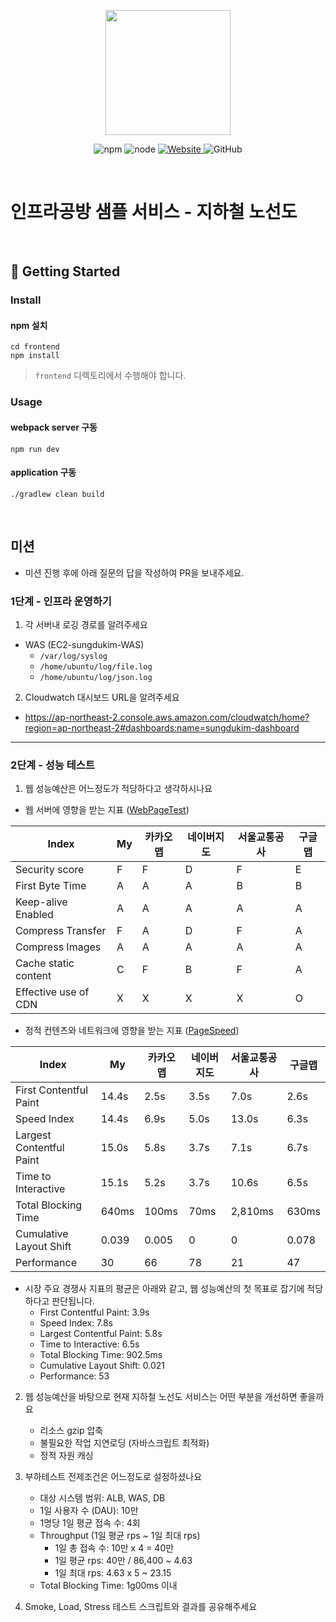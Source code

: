 <p align="center">
    <img width="200px;" src="https://raw.githubusercontent.com/woowacourse/atdd-subway-admin-frontend/master/images/main_logo.png"/>
</p>
<p align="center">
  <img alt="npm" src="https://img.shields.io/badge/npm-%3E%3D%205.5.0-blue">
  <img alt="node" src="https://img.shields.io/badge/node-%3E%3D%209.3.0-blue">
  <a href="https://edu.nextstep.camp/c/R89PYi5H" alt="nextstep atdd">
    <img alt="Website" src="https://img.shields.io/website?url=https%3A%2F%2Fedu.nextstep.camp%2Fc%2FR89PYi5H">
  </a>
  <img alt="GitHub" src="https://img.shields.io/github/license/next-step/atdd-subway-service">
</p>

<br>

# 인프라공방 샘플 서비스 - 지하철 노선도

<br>

## 🚀 Getting Started

### Install
#### npm 설치
```
cd frontend
npm install
```
> `frontend` 디렉토리에서 수행해야 합니다.

### Usage
#### webpack server 구동
```
npm run dev
```
#### application 구동
```
./gradlew clean build
```
<br>

## 미션

* 미션 진행 후에 아래 질문의 답을 작성하여 PR을 보내주세요.

### 1단계 - 인프라 운영하기
1. 각 서버내 로깅 경로를 알려주세요
- WAS (EC2-sungdukim-WAS)
    - `/var/log/syslog`
    - `/home/ubuntu/log/file.log`
    - `/home/ubuntu/log/json.log`

2. Cloudwatch 대시보드 URL을 알려주세요
- https://ap-northeast-2.console.aws.amazon.com/cloudwatch/home?region=ap-northeast-2#dashboards:name=sungdukim-dashboard
---

### 2단계 - 성능 테스트
1. 웹 성능예산은 어느정도가 적당하다고 생각하시나요

- 웹 서버에 영향을 받는 지표 ([WebPageTest](https://www.webpagetest.org/))

| Index                | My | 카카오맵 | 네이버지도 | 서울교통공사 | 구글맵 |
|----------------------|----|--------|---------|-----------|------|
| Security score       | F  | F      | D       | F         | E    |
| First Byte Time      | A  | A      | A       | B         | B    |
| Keep-alive Enabled   | A  | A      | A       | A         | A    |
| Compress Transfer    | F  | A      | D       | F         | A    |
| Compress Images      | A  | A      | A       | A         | A    |
| Cache static content | C  | F      | B       | F         | A    |
| Effective use of CDN | X  | X      | X       | X         | O    |

- 정적 컨텐츠와 네트워크에 영향을 받는 지표 ([PageSpeed](https://developers.google.com/speed/pagespeed/insights/))

| Index                    | My    | 카카오맵 | 네이버지도 | 서울교통공사 | 구글맵  |
|--------------------------|-------|--------|---------|-----------|-------|
| First Contentful Paint   | 14.4s | 2.5s   | 3.5s    | 7.0s      | 2.6s  |
| Speed Index              | 14.4s | 6.9s   | 5.0s    | 13.0s     | 6.3s  |
| Largest Contentful Paint | 15.0s | 5.8s   | 3.7s    | 7.1s      | 6.7s  |
| Time to Interactive      | 15.1s | 5.2s   | 3.7s    | 10.6s     | 6.5s  |
| Total Blocking Time      | 640ms | 100ms  | 70ms    | 2,810ms   | 630ms |
| Cumulative Layout Shift  | 0.039 | 0.005  | 0       | 0         | 0.078 |
| Performance              | 30    | 66     | 78      | 21        | 47    |

- 시장 주요 경쟁사 지표의 평균은 아래와 같고, 웹 성능예산의 첫 목표로 잡기에 적당하다고 판단됩니다. 
    - First Contentful Paint: 3.9s 
    - Speed Index: 7.8s              
    - Largest Contentful Paint: 5.8s
    - Time to Interactive: 6.5s      
    - Total Blocking Time: 902.5ms      
    - Cumulative Layout Shift: 0.021   
    - Performance: 53

2. 웹 성능예산을 바탕으로 현재 지하철 노선도 서비스는 어떤 부분을 개선하면 좋을까요
    - 리소스 gzip 압축
    - 불필요한 작업 지연로딩 (자바스크립트 최적화)
    - 정적 자원 캐싱

3. 부하테스트 전제조건은 어느정도로 설정하셨나요
    - 대상 시스템 범위: ALB, WAS, DB
    - 1일 사용자 수 (DAU): 10만
    - 1명당 1일 평균 접속 수: 4회
    - Throughput (1일 평균 rps ~ 1일 최대 rps)
        - 1일 총 접속 수: 10만 x 4 = 40만
        - 1일 평균 rps: 40만 / 86,400 ~ 4.63 
        - 1일 최대 rps: 4.63 x 5 ~ 23.15
    - Total Blocking Time: 1g00ms 이내

5. Smoke, Load, Stress 테스트 스크립트와 결과를 공유해주세요
